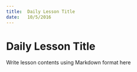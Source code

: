 ```yaml
---
title:  Daily Lesson Title
date:   10/5/2016
---
```


# Daily Lesson Title

Write lesson contents using Markdown format here